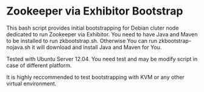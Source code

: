 Zookeeper via Exhibitor Bootstrap
=========

This bash script provides initial bootstrapping for Debian cluter node dedicated to run Zookeeper via Exhibitor.
You need to have Java and Maven to be installed to run zkbootstrap.sh. Otherwise You can run zkbootstrap-nojava.sh it will download and install Java and Maven for You.

Tested with Ubuntu Server 12.04.
You need test and may be modify script in case of different platform.

It is highly reccommended to test bootstrapping with KVM or any other virtual environment.

